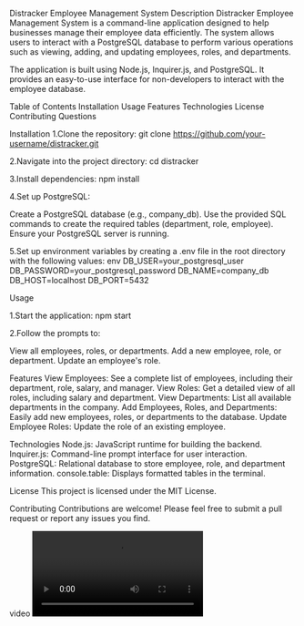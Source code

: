Distracker Employee Management System
Description
Distracker Employee Management System is a command-line application designed to help businesses manage their employee data efficiently. The system allows users to interact with a PostgreSQL database to perform various operations such as viewing, adding, and updating employees, roles, and departments.

The application is built using Node.js, Inquirer.js, and PostgreSQL. It provides an easy-to-use interface for non-developers to interact with the employee database.

Table of Contents
 Installation
 Usage
 Features
 Technologies
 License
 Contributing
 Questions
 
 Installation
 1.Clone the repository:
   git clone https://github.com/your-username/distracker.git

 2.Navigate into the project directory:
   cd distracker

 3.Install dependencies:
   npm install
   
 4.Set up PostgreSQL:

  Create a PostgreSQL database (e.g., company_db).
  Use the provided SQL commands to create the required tables (department, role, employee).
  Ensure your PostgreSQL server is running.
  
 5.Set up environment variables by creating a .env file in the root directory with the following values:
  env
   DB_USER=your_postgresql_user
   DB_PASSWORD=your_postgresql_password
   DB_NAME=company_db
   DB_HOST=localhost
   DB_PORT=5432

Usage

1.Start the application:
npm start

2.Follow the prompts to:

  View all employees, roles, or departments.
  Add a new employee, role, or department.
  Update an employee's role.

Features
  View Employees: See a complete list of employees, including their department, role, salary, and manager.
  View Roles: Get a detailed view of all roles, including salary and department.
  View Departments: List all available departments in the company.
  Add Employees, Roles, and Departments: Easily add new employees, roles, or departments to the database.
  Update Employee Roles: Update the role of an existing employee.

Technologies
  Node.js: JavaScript runtime for building the backend.
  Inquirer.js: Command-line prompt interface for user interaction.
  PostgreSQL: Relational database to store employee, role, and department information.
  console.table: Displays formatted tables in the terminal.

License
This project is licensed under the MIT License.

Contributing
Contributions are welcome! Please feel free to submit a pull request or report any issues you find.

video
<video src="./image/Untitled video - Made with Clipchamp (1).mp4"></video>
